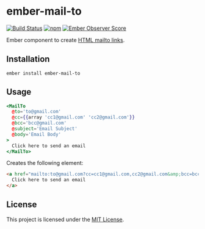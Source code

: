 ember-mail-to
==============================================================================

[![Build Status](https://travis-ci.org/veelenga/ember-mail-to.svg?branch=master)](https://travis-ci.org/veelenga/ember-mail-to)
[![npm](https://img.shields.io/npm/v/ember-mail-to.svg?color=blue)](https://www.npmjs.com/package/ember-mail-to)
[![Ember Observer Score](https://emberobserver.com/badges/ember-mail-to.svg)](https://emberobserver.com/addons/ember-mail-to)

Ember component to create [HTML mailto links](https://tools.ietf.org/html/rfc6068).

Installation
------------------------------------------------------------------------------

```
ember install ember-mail-to
```


Usage
------------------------------------------------------------------------------

```hbs
<MailTo
  @to='to@gmail.com'
  @cc={{array 'cc1@gmail.com' 'cc2@gmail.com'}}
  @bcc='bcc@gmail.com'
  @subject='Email Subject'
  @body='Email Body'
>
  Click here to send an email
</MailTo>
```

Creates the following element:

```html
<a href="mailto:to@gmail.com?cc=cc1@gmail.com,cc2@gmail.com&amp;bcc=bcc@gmail.com&amp;subject=Email%20Subject&amp;body=Email%20Body">
  Click here to send an email
</a>
```


License
------------------------------------------------------------------------------

This project is licensed under the [MIT License](LICENSE.md).
